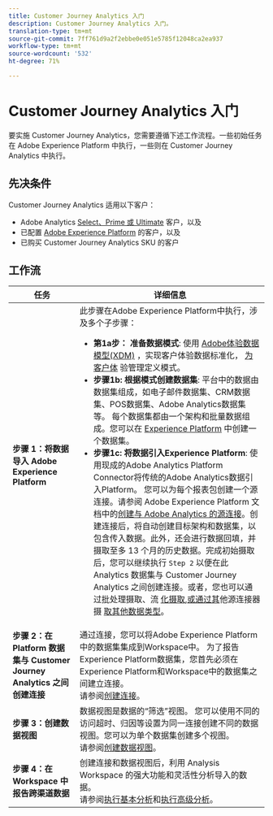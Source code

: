 ```yaml
---
title: Customer Journey Analytics 入门
description: Customer Journey Analytics 入门。
translation-type: tm+mt
source-git-commit: 7ff761d9a2f2ebbe0e051e5785f12048ca2ea937
workflow-type: tm+mt
source-wordcount: '532'
ht-degree: 71%

---
```



# Customer Journey Analytics 入门

要实施 Customer Journey Analytics，您需要遵循下述工作流程。一些初始任务在 Adobe Experience Platform 中执行，一些则在 Customer Journey Analytics 中执行。

## 先决条件

Customer Journey Analytics 适用以下客户：

* Adobe Analytics [Select、Prime 或 Ultimate](https://www.adobe.com/cn/analytics/compare-adobe-analytics-packages.html) 客户，以及
* 已配置 [Adobe Experience Platform](https://www.adobe.com/cn/experience-platform.html) 的客户，以及
* 已购买 Customer Journey Analytics SKU 的客户

## 工作流

| 任务 | 详细信息 |
|---|---|
| **步骤 1：将数据导入 Adobe Experience Platform** | 此步骤在Adobe Experience Platform中执行，涉及多个子步骤：<ul><li>**第1a步： 准备数据模式**: 使用 [Adobe体验数据模型(XDM)](https://www.adobe.io/apis/experienceplatform/home/xdm.html) ，实现客户体验数据标准化， [为客户体](https://www.adobe.io/apis/experienceplatform/home/tutorials/alltutorials.html#!api-specification/markdown/narrative/tutorials/schema_editor_tutorial/schema_editor_tutorial.md) 验管理定义模式。</li><li>**步骤1b: 根据模式创建数据集**: 平台中的数据由数据集组成，如电子邮件数据集、CRM数据集、POS数据集、Adobe Analytics数据集等。 每个数据集都由一个架构和批量数据组成。您可以在 [Experience Platform](https://www.adobe.io/apis/experienceplatform/home/tutorials/alltutorials.html#!api-specification/markdown/narrative/tutorials/creating_a_dataset_tutorial/creating_a_dataset_tutorial.md) 中创建一个数据集。</li><li>**步骤1c: 将数据引入Experience Platform**: 使用现成的Adobe Analytics Platform Connector将传统的Adobe Analytics数据引入Platform。 您可以为每个报表包创建一个源连接。请参阅 Adobe Experience Platform 文档中的[创建与 Adobe Analytics 的源连接](https://www.adobe.io/apis/experienceplatform/home/tutorials/alltutorials.html#!api-specification/markdown/narrative/tutorials/sources_tutorial/adobe-analytics-ui-tutorial.md)。创建连接后，将自动创建目标架构和数据集，以包含传入数据。此外，还会进行数据回填，并摄取至多 13 个月的历史数据。完成初始摄取后，您可以继续执行 `Step 2` 以便在此 Analytics 数据集与 Customer Journey Analytics 之间创建连接。或者，您也可以通过批处理摄取、流 [化摄取](https://www.adobe.io/apis/experienceplatform/home/data-ingestion/data-ingestion-services.html#!api-specification/markdown/narrative/technical_overview/ingest_architectural_overview/ingest_architectural_overview.md),[或通过其](https://www.adobe.io/apis/experienceplatform/home/data-ingestion/data-ingestion-services.html#!api-specification/markdown/narrative/technical_overview/streaming_ingest/streaming_ingest_overview.md)他源连接器摄 [取其他数据类型](https://www.adobe.io/apis/experienceplatform/home/data-ingestion/data-ingestion-services.html#!api-specification/markdown/narrative/technical_overview/acp_connectors_overview/acp-connectors-overview.md)。</li></ul> |
| **步骤 2：在 Platform 数据集与 Customer Journey Analytics 之间创建连接** | 通过连接，您可以将Adobe Experience Platform中的数据集集成到Workspace中。 为了报告Experience Platform数据集，您首先必须在Experience Platform和Workspace中的数据集之间建立连接。<br>请参阅[创建连接](/help/connections/create-connection.md)。 |
| **步骤 3：创建数据视图** | 数据视图是数据的“筛选”视图。 您可以使用不同的访问超时、归因等设置为同一连接创建不同的数据视图。您可以为单个数据集创建多个视图。<br>请参阅[创建数据视图](/help/data-views/create-dataview.md)。 |
| **步骤 4：在 Workspace 中报告跨渠道数据** | 创建连接和数据视图后，利用 Analysis Workspace 的强大功能和灵活性分析导入的数据。<br>请参阅[执行基本分析](/help/projects/perform-basic-analysis.md)和[执行高级分析](/help/projects/perform-adv-analysis.md)。 |
